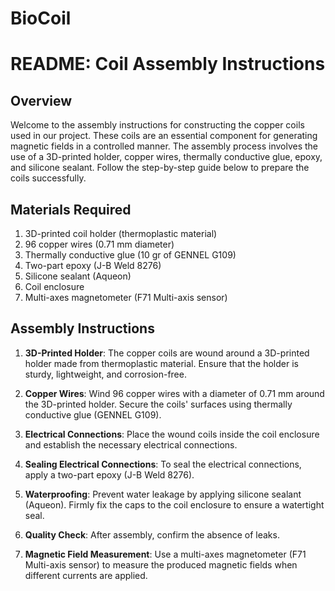 # BioCoil

# README: Coil Assembly Instructions

## Overview

Welcome to the assembly instructions for constructing the copper coils used in our project. These coils are an essential component for generating magnetic fields in a controlled manner. The assembly process involves the use of a 3D-printed holder, copper wires, thermally conductive glue, epoxy, and silicone sealant. Follow the step-by-step guide below to prepare the coils successfully.

## Materials Required

1. 3D-printed coil holder (thermoplastic material)
2. 96 copper wires (0.71 mm diameter)
3. Thermally conductive glue (10 gr of GENNEL G109)
4. Two-part epoxy (J-B Weld 8276)
5. Silicone sealant (Aqueon) 
6. Coil enclosure
7. Multi-axes magnetometer (F71 Multi-axis sensor)

## Assembly Instructions

1. **3D-Printed Holder**: The copper coils are wound around a 3D-printed holder made from thermoplastic material. Ensure that the holder is sturdy, lightweight, and corrosion-free.

2. **Copper Wires**: Wind 96 copper wires with a diameter of 0.71 mm around the 3D-printed holder. Secure the coils' surfaces using thermally conductive glue (GENNEL G109). 

3. **Electrical Connections**: Place the wound coils inside the coil enclosure and establish the necessary electrical connections.

4. **Sealing Electrical Connections**: To seal the electrical connections, apply a two-part epoxy (J-B Weld 8276).

5. **Waterproofing**: Prevent water leakage by applying silicone sealant (Aqueon). Firmly fix the caps to the coil enclosure to ensure a watertight seal.

6. **Quality Check**: After assembly, confirm the absence of leaks. 

7. **Magnetic Field Measurement**: Use a multi-axes magnetometer (F71 Multi-axis sensor) to measure the produced magnetic fields when different currents are applied. 
